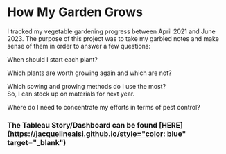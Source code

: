# How My Garden Grows 

I tracked my vegetable gardening progress between April 2021 and June 2023. 
The purpose of this project was to take my garbled notes and make sense of them in order to answer a few questions: 

When should I start each plant? 

Which plants are worth growing again and which are not?   

Which sowing and growing methods do I use the most?  
So, I can stock up on materials for next year.  

Where do I need to concentrate my efforts in terms of pest control?  
### The Tableau Story/Dashboard can be found [HERE](https://jacquelinealsi.github.io/style="color: blue" target="_blank")  
